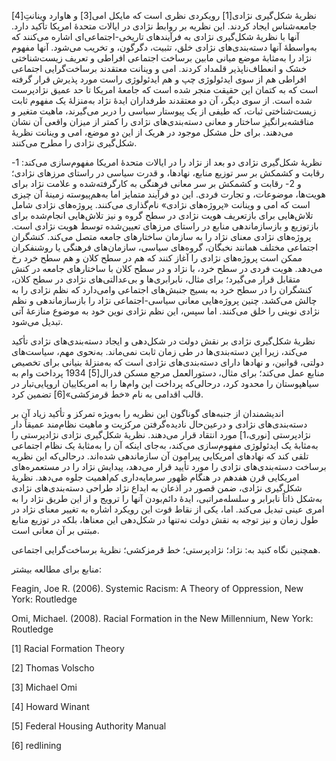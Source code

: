   نظریهٔ شکل‌گیری نژادی[1] رویکردی نظری است که مایکل امی[3] و هاوارد وینانتِ[4] جامعه‌شناس ایجاد کردند. این نظریه بر روابط نژادی در ایالات متحدهٔ امریکا تأکید دارد. آنها با نظریهٔ شکل‌گیری نژادی به فرآیندهای تاریخی-اجتماعی‌ای اشاره می‌کنند که به‌واسطهٔ آنها دسته‌بندی‌های نژادی خلق، تثبیت، دگرگون، و تخریب می‌شود. آنها مفهوم نژاد را به‌مثابهٔ موضع میانی مابین برساخت اجتماعی افراطی و تعریف زیست‌شناختی خشک و انعطاف‌ناپذیر قلمداد کردند. امی و وینانت معتقدند برساخت‌گرایی اجتماعی افراطی هم از سوی ایدئولوژی چپ و هم ایدئولوژی راست مورد پذیرش قرار گرفته است که به کتمان این حقیقت منجر شده است که جامعهٔ امریکا تا حد عمیق نژادپرست شده است. از سوی دیگر، آن دو معتقدند طرفداران ایدهٔ نژاد به‌منزلهٔ یک مفهوم ثابت زیست‌شناختی ثبات، که طیفی از یک پیوستار سیاسی را دربر می‌گیرند، ماهیت متغیر و مناقشه‌برانگیزِ ساختار و معانی دسته‌بندی‌های نژادی را کمتر از میزان واقعی آن نشان می‌دهند. برای حل مشکل موجود در هریک از این دو موضع، امی و وینانت نظریهٔ شکل‌گیری نژادی را مطرح می‌کنند.

 نظریهٔ شکل‌گیری نژادی دو بعد از نژاد را در ایالات متحدهٔ امریکا مفهوم‌سازی می‌کند: 1- رقابت و کشمکش بر سر توزیع منابع، نهادها، و قدرت سیاسی در راستای مرزهای نژادی؛ و 2- رقابت و کشمکش بر سر معانی فرهنگی به کارگرفته‌شده و علامت نژاد برای هویت‌ها، موضوعات، و تجارت فردی. این دو فرآیند متمایز اما به‌هم‌پیوسته زمینهٔ آن چیزی است که امی و وینانت «پروژه‌های نژادی» نام‌گذاری می‌کنند. پروژه‌های نژادی شامل تلاش‌هایی برای بازتعریف هویت نژادی در سطح گروه و نیز تلاش‌هایی انجام‌شده برای بازتوزیع و بازسازماندهی منابع در راستای مرزهای تعیین‌شده توسط هویت نژادی است. پروژه‌های نژادی معنای نژاد را به سازمان ساختارهای جامعه متصل می‌کند. کنشگران اجتماعی مختلف همانند نخبگان، گروه‌های سیاسی، سازمان‌های فرهنگی یا روشنفکران ممکن است پروژه‌های نژادی را آغاز کنند که هم در سطح کلان و هم سطح خرد رخ می‌دهد. هویت فردی در سطح خرد، با نژاد و در سطح کلان با ساختارهای جامعه در کنش متقابل قرار می‌گیرد؛ برای مثال، نابرابری‌ها و بی‌عدالتی‌های نژادی در سطح کلان، کنشگران را در سطح خرد به بسیج جنبش‌های اجتماعی وامی‌دارد که نظم نژادی را به چالش می‌کشد. چنین پروژه‌هایی معانی سیاسی-اجتماعی نژاد را بازسازماندهی و نظم نژادی نوینی را خلق می‌کنند. اما سپس، این نظم نژادی نوین خود به موضوع منازعهٔ آتی تبدیل می‌شود.

 نظریهٔ شکل‌گیری نژادی بر نقش دولت در شکل‌دهی و ایجاد دسته‌بندی‌های نژادی تأکید می‌کند، زیرا این دسته‌بندی‌ها در طی زمان ثابت نمی‌ماند. به‌نحوی مهم، سیاست‌های دولتی، قوانین، و نهادها دارای دسته‌بندی‌های نژادی است که به‌منزلهٔ بنیانی برای تخصیص منابع عمل می‌کند؛ برای مثال، دستورالعمل مرجع مسکن فدرال[5] 1934 پرداخت وام به سیاهپوستان را محدود کرد، درحالی‌که پرداخت این وام‌ها را به امریکاییان اروپایی‌تبار در قالب اقدامی به نام «خط قرمزکشی»[6] تضمین کرد.

 اندیشمندان از جنبه‌های گوناگون این نظریه را به‌ویژه تمرکز و تأکید زیاد آن بر دسته‌بندی‌های نژادی و درعین‌حال نادیده‌گرفتن مرکزیت و ماهیت نظام‌مند عمیقاً دار نژادپرستی [نوری،1] مورد انتقاد قرار می‌دهند. نظریهٔ شکل‌گیری نژادی نژادپرستی را به‌مثابهٔ یک ایدئولوژی مفهوم‌سازی می‌کند، به‌جای اینکه آن را به‌مثابهٔ یک نظام اجتماعی تلقی کند که نهادهای امریکایی پیرامون آن سازماندهی شده‌اند. درحالی‌که این نظریه برساخت دسته‌بندی‌های نژادی را مورد تأیید قرار می‌دهد، پیدایش نژاد را در مستعمره‌های امریکایی قرن هفدهم در هنگام ظهور سرمایه‌داری کم‌اهمیت جلوه می‌دهد. نظریهٔ شکل‌گیری نژادی، ضمن قصور در اذعان به ابداع نژاد طراحی دسته‌بندی‌های نژادی به‌شکل ذاتاً نابرابر و سلسله‌مراتبی، ایدهٔ دائم‌بودن آنها را ترویج و از این طریق نژاد را به امری عینی تبدیل می‌کند. اما، یکی از نقاط قوت این رویکرد اشاره به تغییر معنای نژاد در طول زمان و نیز توجه به نقش دولت نه‌تنها در شکل‌دهی این معناها، بلکه در توزیع منابع مبتنی بر آن معانی است.

همچنین نگاه کنید به: نژاد؛ نژادپرستی؛ خط قرمزکشی؛ نظریهٔ برساخت‌گرایی اجتماعی.

 منابع برای مطالعه بیشتر:

Feagin, Joe R. (2006). Systemic Racism: A Theory of Oppression, New York: Routledge

Omi, Michael. (2008). Racial Formation in the New Millennium, New York: Routledge

[1] Racial Formation Theory

[2] Thomas Volscho

 [3] Michael Omi

[4] Howard Winant

[5] Federal Housing Authority Manual

 [6] redlining

 

 

 

  


 